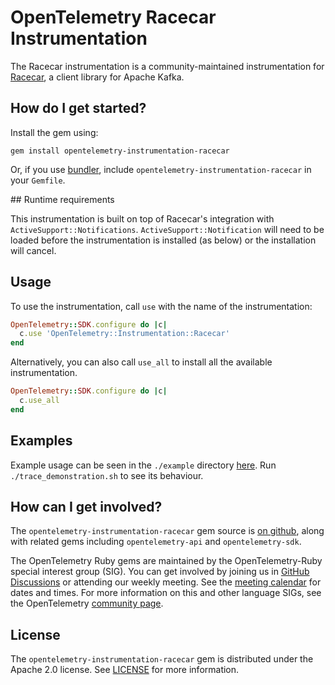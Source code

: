 # OpenTelemetry Racecar Instrumentation

The Racecar instrumentation is a community-maintained instrumentation for [Racecar](https://github.com/zendesk/racecar), a client library for Apache Kafka.


## How do I get started?

Install the gem using:

```
gem install opentelemetry-instrumentation-racecar
```

Or, if you use [bundler][bundler-home], include `opentelemetry-instrumentation-racecar` in your `Gemfile`.

## Runtime requirements

This instrumentation is built on top of Racecar's integration with `ActiveSupport::Notifications`. `ActiveSupport::Notification` will need to be loaded before the instrumentation is installed (as below) or the installation will cancel.

## Usage

To use the instrumentation, call `use` with the name of the instrumentation:

```ruby
OpenTelemetry::SDK.configure do |c|
  c.use 'OpenTelemetry::Instrumentation::Racecar'
end
```

Alternatively, you can also call `use_all` to install all the available instrumentation.

```ruby
OpenTelemetry::SDK.configure do |c|
  c.use_all
end
```

## Examples

Example usage can be seen in the `./example` directory [here](https://github.com/open-telemetry/opentelemetry-ruby-contrib/blob/main/instrumentation/racecar/example). Run `./trace_demonstration.sh` to see its behaviour.

## How can I get involved?

The `opentelemetry-instrumentation-racecar` gem source is [on github][repo-github], along with related gems including `opentelemetry-api` and `opentelemetry-sdk`.

The OpenTelemetry Ruby gems are maintained by the OpenTelemetry-Ruby special interest group (SIG). You can get involved by joining us in [GitHub Discussions][discussions-url] or attending our weekly meeting. See the [meeting calendar][community-meetings] for dates and times. For more information on this and other language SIGs, see the OpenTelemetry [community page][ruby-sig].

## License

The `opentelemetry-instrumentation-racecar` gem is distributed under the Apache 2.0 license. See [LICENSE][license-github] for more information.

[bundler-home]: https://bundler.io
[repo-github]: https://github.com/open-telemetry/opentelemetry-ruby
[license-github]: https://github.com/open-telemetry/opentelemetry-ruby-contrib/blob/main/LICENSE
[ruby-sig]: https://github.com/open-telemetry/community#ruby-sig
[community-meetings]: https://github.com/open-telemetry/community#community-meetings
[discussions-url]: https://github.com/open-telemetry/opentelemetry-ruby/discussions

